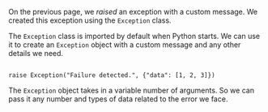 On the previous page, we *raised* an exception with a custom message. We created this exception using the `Exception` class. 

The `Exception` class is imported by default when Python starts. We can use it to create an `Exception` object with a custom message and any other details we need.

<codeblock language="python" type="lesson">
<code>
raise Exception("Failure detected.", {"data": [1, 2, 3]})
</code>
</codeblock>

The `Exception` object takes in a variable number of arguments. So we can pass it any number and types of data related to the error we face.

